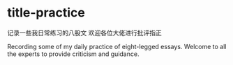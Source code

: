 # title-practice

记录一些我日常练习的八股文
欢迎各位大佬进行批评指正

Recording some of my daily practice of eight-legged essays.
Welcome to all the experts to provide criticism and guidance.
